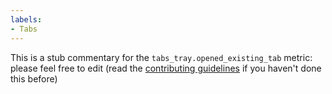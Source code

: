 ```yaml
---
labels:
- Tabs
---
```

This is a stub commentary for the `tabs_tray.opened_existing_tab` metric: please feel free to edit (read the
[contributing guidelines](https://github.com/mozilla/glean-annotations/blob/main/CONTRIBUTING.md)
if you haven't done this before)
